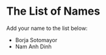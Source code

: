 The List of Names
=================

Add your name to the list below:

* Borja Sotomayor
* Nam Anh Dinh
